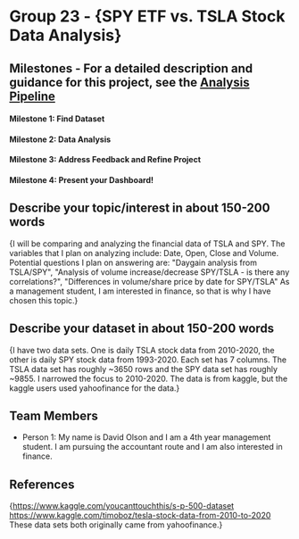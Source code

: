 # Group 23 - {SPY ETF vs. TSLA Stock Data Analysis}


## Milestones - For a detailed description and guidance for this project, see the [Analysis Pipeline](https://github.com/data301-2021-summer2/project-group23-project/blob/main/data/processed/AnalysisPipeline.ipynb)

#### Milestone 1: Find Dataset

#### Milestone 2: Data Analysis

#### Milestone 3: Address Feedback and Refine Project

#### Milestone 4: Present your Dashboard!

## Describe your topic/interest in about 150-200 words

{I will be comparing and analyzing the financial data of TSLA and SPY. The variables that I plan on analyzing include: Date, Open, Close and Volume. 
Potential questions I plan on answering are: 
"Daygain analysis from TSLA/SPY", 
"Analysis of volume increase/decrease SPY/TSLA - is there any correlations?", 
"Differences in volume/share price by date for SPY/TSLA"
As a management student, I am interested in finance, so that is why I have chosen this topic.}

## Describe your dataset in about 150-200 words

{I have two data sets. One is daily TSLA stock data from 2010-2020, the other is daily SPY stock data from 1993-2020. Each set has 7 columns. The TSLA data set has roughly ~3650 rows and the SPY data set has roughly ~9855. I narrowed the focus to 2010-2020. The data is from kaggle, but the kaggle users used yahoofinance for the data.}

## Team Members

- Person 1: My name is David Olson and I am a 4th year management student. I am pursuing the accountant route and I am also interested in finance.


## References

{https://www.kaggle.com/youcanttouchthis/s-p-500-dataset  
https://www.kaggle.com/timoboz/tesla-stock-data-from-2010-to-2020
These data sets both originally came from yahoofinance.}
